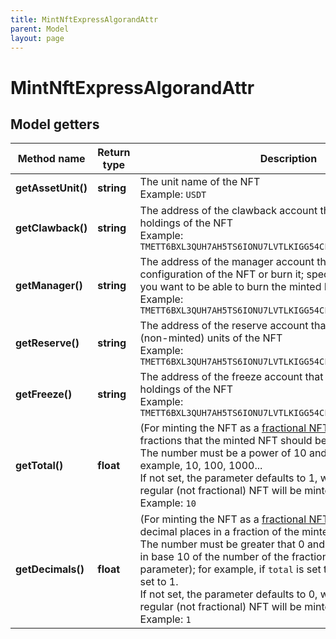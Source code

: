 ```yaml
---
title: MintNftExpressAlgorandAttr
parent: Model
layout: page
---
```


# MintNftExpressAlgorandAttr

## Model getters

Method name | Return type | Description | Notes
------------ | ------------- | ------------- | -------------
**getAssetUnit()** | **string** | The unit name of the NFT <br>Example: `USDT` | [optional]
**getClawback()** | **string** | The address of the clawback account that can claw back holdings of the NFT <br>Example: `TMETT6BXL3QUH7AH5TS6IONU7LVTLKIGG54CFCNPMQXWGRIZFIESZBYWP4` | [optional]
**getManager()** | **string** | The address of the manager account that can manage the configuration of the NFT or burn it; specify this parameter if you want to be able to burn the minted NFT any time later <br>Example: `TMETT6BXL3QUH7AH5TS6IONU7LVTLKIGG54CFCNPMQXWGRIZFIESZBYWP4` | [optional]
**getReserve()** | **string** | The address of the reserve account that holds the reserve (non-minted) units of the NFT <br>Example: `TMETT6BXL3QUH7AH5TS6IONU7LVTLKIGG54CFCNPMQXWGRIZFIESZBYWP4` | [optional]
**getFreeze()** | **string** | The address of the freeze account that is used to freeze holdings of the NFT <br>Example: `TMETT6BXL3QUH7AH5TS6IONU7LVTLKIGG54CFCNPMQXWGRIZFIESZBYWP4` | [optional]
**getTotal()** | **float** | (For minting the NFT as a <a href="https://developer.algorand.org/docs/get-started/tokenization/nft/#fractional-nfts" target="_blank">fractional NFT</a>) The number of fractions that the minted NFT should be divided into<br/>The number must be a power of 10 and greater that 1, for example, 10, 100, 1000...<br/>If not set, the parameter defaults to 1, which means that one regular (not fractional) NFT will be minted. <br>Example: `10` | [optional] [default to 1]
**getDecimals()** | **float** | (For minting the NFT as a <a href="https://developer.algorand.org/docs/get-started/tokenization/nft/#fractional-nfts" target="_blank">fractional NFT</a>) The number of decimal places in a fraction of the minted NFT<br/>The number must be greater that 0 and equal to the logarithm in base 10 of the number of the fractions (see the <code>total</code> parameter); for example, if <code>total</code> is set to 10, <code>decimals</code> must be set to 1.<br/>If not set, the parameter defaults to 0, which means that one regular (not fractional) NFT will be minted. <br>Example: `1` | [optional] [default to 0]

